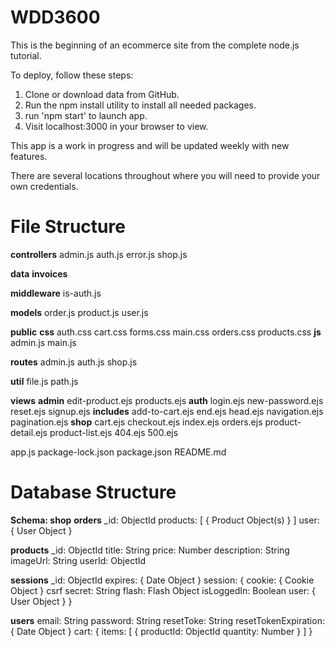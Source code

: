 # WDD3600

This is the beginning of an ecommerce site from the complete node.js tutorial.

To deploy, follow these steps:

1. Clone or download data from GitHub.
2. Run the npm install utility to install all needed 
   packages.
3. run 'npm start' to launch app.
4. Visit localhost:3000 in your browser to view.

This app is a work in progress and will be updated weekly with new features.

There are several locations throughout where you will need to provide your own credentials.

# File Structure

**controllers**
   admin.js
   auth.js
   error.js
   shop.js

**data**
   **invoices**

**middleware**
   is-auth.js

**models**
   order.js
   product.js
   user.js

**public**
   **css**
      auth.css
      cart.css
      forms.css
      main.css
      orders.css
      products.css
   **js**
      admin.js
      main.js

**routes**
   admin.js
   auth.js
   shop.js

**util**
   file.js
   path.js

**views**
   **admin**
      edit-product.ejs
      products.ejs
   **auth**
      login.ejs
      new-password.ejs
      reset.ejs
      signup.ejs
   **includes**
      add-to-cart.ejs
      end.ejs
      head.ejs
      navigation.ejs
      pagination.ejs
   **shop**
      cart.ejs
      checkout.ejs
      index.ejs
      orders.ejs
      product-detail.ejs
      product-list.ejs
   404.ejs
   500.ejs

app.js
package-lock.json
package.json
README.md

# Database Structure

**Schema: shop**
   **orders**
      _id: ObjectId
      products: [ { Product Object(s) } ]
      user: { User Object }

   **products**
      _id: ObjectId
      title: String
      price: Number
      description: String
      imageUrl: String
      userId: ObjectId

   **sessions**
      _id: ObjectId
      expires: { Date Object }
      session: {
         cookie: { Cookie Object }
         csrf secret: String
         flash: Flash Object
         isLoggedIn: Boolean
         user: { User Object }
      }

   **users**
      email: String
      password: String
      resetToke: String
      resetTokenExpiration: { Date Object }
      cart: {
         items: [
            {
               productId: ObjectId
               quantity: Number
            }
         ]
      }
